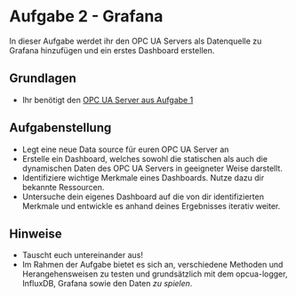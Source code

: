 # Aufgabe 2 - Grafana
In dieser Aufgabe werdet ihr den OPC UA Servers als Datenquelle zu Grafana hinzufügen und ein erstes Dashboard erstellen.

## Grundlagen
* Ihr benötigt den [OPC UA Server aus Aufgabe 1](Aufgabe1.md)
  
## Aufgabenstellung
* Legt eine neue Data source für euren OPC UA Server an
* Erstelle ein Dashboard, welches sowohl die statischen als auch die dynamischen Daten des OPC UA Servers in geeigneter Weise darstellt.
* Identifiziere wichtige Merkmale eines Dashboards. Nutze dazu dir bekannte Ressourcen.
* Untersuche dein eigenes Dashboard auf die von dir identifizierten Merkmale und entwickle es anhand deines Ergebnisses iterativ weiter.

## Hinweise
* Tauscht euch untereinander aus!
* Im Rahmen der Aufgabe bietet es sich an, verschiedene Methoden und Herangehensweisen zu testen und grundsätzlich mit dem opcua-logger, InfluxDB, Grafana sowie den Daten *zu spielen*.
